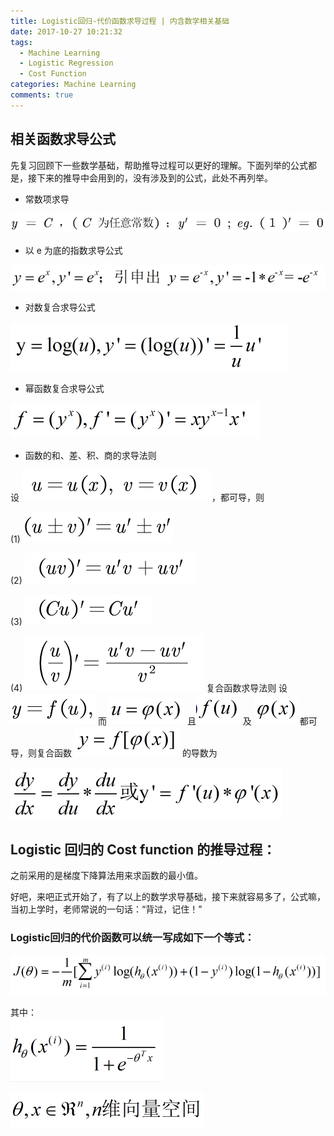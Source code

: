 ```yaml
---
title: Logistic回归-代价函数求导过程 | 内含数学相关基础
date: 2017-10-27 10:21:32
tags:
  - Machine Learning
  - Logistic Regression
  - Cost Function
categories: Machine Learning
comments: true
---
```


## 相关函数求导公式

  先复习回顾下一些数学基础，帮助推导过程可以更好的理解。下面列举的公式都是，接下来的推导中会用到的，没有涉及到的公式，此处不再列举。

- 常数项求导

![常数项](/2017/10/27/logistic-cost/c.png)

- 以 e 为底的指数求导公式

![e 为底的指数求导](/2017/10/27/logistic-cost/e.png)

- 对数复合求导公式

![对数复合求导公式](/2017/10/27/logistic-cost/log.png)

- 幂函数复合求导公式

![对数复合求导公式](/2017/10/27/logistic-cost/yx.png)

- 函数的和、差、积、商的求导法则

设 ![u](/2017/10/27/logistic-cost/u.png)，都可导，则

(1) ![和差求导](/2017/10/27/logistic-cost/v.png)

(2) ![乘积求导](/2017/10/27/logistic-cost/uv.png)

(3) ![常数乘函数](/2017/10/27/logistic-cost/cu.png)

(4) ![商求导](/2017/10/27/logistic-cost/uuv.png)
复合函数求导法则
 设 ![复合求导](/2017/10/27/logistic-cost/f1.png) 而![复合求导](/2017/10/27/logistic-cost/u1.png) 且![复合求导](/2017/10/27/logistic-cost/f.png)  及 ![复合求导](/2017/10/27/logistic-cost/x1.png) 都可导，则复合函数 ![复合求导](/2017/10/27/logistic-cost/c1.png)  的导数为

  ![复合求导](/2017/10/27/logistic-cost/fy.png)

  ## Logistic 回归的 Cost function 的推导过程：

之前采用的是梯度下降算法用来求函数的最小值。

  好吧，来吧正式开始了，有了以上的数学求导基础，接下来就容易多了，公式嘛，当初上学时，老师常说的一句话：“背过，记住！”


  ### Logistic回归的代价函数可以统一写成如下一个等式：

  ![Logistic回归的代价函数](/2017/10/27/logistic-cost/jlog.png)

其中：  
![sigmoid function](/2017/10/27/logistic-cost/tx.png)

![sigmoid function](/2017/10/27/logistic-cost/nr.png)
